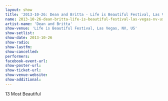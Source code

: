 ```yaml
---
layout: show
title: '2013-10-26: Dean and Britta - Life is Beautiful Festival, Las Vegas, NV, US'
name: 2013-10-26-dean-britta-life-is-beautiful-festival-las-vegas-nv-us
artist-name: 'Dean and Britta'
show-venue: 'Life is Beautiful Festival, Las Vegas, NV, US'
show-setlist: 
show-date: 2013-10-26
show-radio: 
show-lastfm: 
show-cancelled: 
performers: 
facebook-event-url: 
show-poster-url: 
show-ticket-url: 
show-venue-website: 
show-additional: 
---
```


13 Most Beautiful